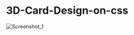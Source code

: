 # 3D-Card-Design-on-css
![Screenshot_1](https://user-images.githubusercontent.com/71895811/126190207-9175253a-5111-46b1-afb1-3dc367518f3c.png)

